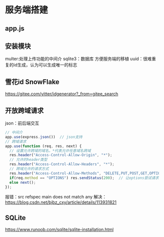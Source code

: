 # 服务端搭建

## app.js

## 安装模块

multer:处理上传功能的中间介
sqlite3：数据库  方便服务端的移植
uuid：很难重复的id生成，认为可以生成唯一的标志

## 雪花id SnowFlake
https://gitee.com/yitter/idgenerator?_from=gitee_search


## 开放跨域请求

json：前后端交互
```js
// 中间介
app.use(express.json())  // json支持
// 跨域请求
app.use(function (req, res, next) {
  // 设置允许跨域的域名，*代表允许任意域名跨域
  res.header("Access-Control-Allow-Origin", "*");
  // 允许的header类型
  res.header("Access-Control-Allow-Headers", "*");
  // 跨域允许的请求方式
  res.header("Access-Control-Allow-Methods", "DELETE,PUT,POST,GET,OPTIONS");
  if(req.method == "OPTIONS") res.sendStatus(200);  // 让options尝试请求快速结束
  else next();
});
```


报错：src refspec main does not match any
解决：https://blog.csdn.net/bjbz_cxy/article/details/113931821

## SQLite
https://www.runoob.com/sqlite/sqlite-installation.html
